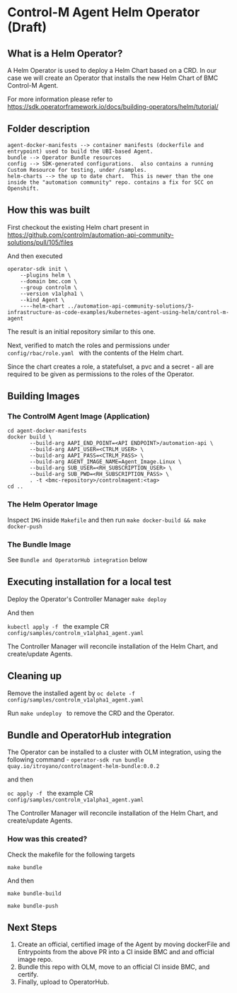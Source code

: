 # Control-M Agent Helm Operator (Draft)

## What is a Helm Operator?

A Helm Operator is used to deploy a Helm Chart based on a CRD.
In our case we will create an Operator that installs the new Helm Chart of BMC Control-M Agent.

For more information please refer to
 https://sdk.operatorframework.io/docs/building-operators/helm/tutorial/

## Folder description

```
agent-docker-manifests --> container manifests (dockerfile and entrypoint) used to build the UBI-based Agent.
bundle --> Operator Bundle resources
config --> SDK-generated configurations.  also contains a running Custom Resource for testing, under /samples.
helm-charts --> the up to date chart.  This is newer than the one inside the "automation community" repo. contains a fix for SCC on Openshift.  
```

## How this was built

First checkout the existing Helm chart present in
 https://github.com/controlm/automation-api-community-solutions/pull/105/files

And then executed

```
operator-sdk init \
    --plugins helm \
    --domain bmc.com \
    --group controlm \
    --version v1alpha1 \
    --kind Agent \
    ----helm-chart ../automation-api-community-solutions/3-infrastructure-as-code-examples/kubernetes-agent-using-helm/control-m-agent
```

The result is an initial repository similar to this one.

Next, verified to match the roles and permissions under ```config/rbac/role.yaml ``` with the contents of the Helm chart.

Since the chart creates a role, a statefulset, a pvc and a secret - all are required to be given as permissions to the roles of the Operator.

## Building Images

### The ControlM Agent Image (Application)

```
cd agent-docker-manifests
docker build \
       --build-arg AAPI_END_POINT=<API ENDPOINT>/automation-api \
       --build-arg AAPI_USER=<CTRLM_USER> \
       --build-arg AAPI_PASS=<CTRLM_PASS> \
       --build-arg AGENT_IMAGE_NAME=Agent_Image.Linux \
       --build-arg SUB_USER=<RH_SUBSCRIPTION_USER> \ 
       --build-arg SUB_PWD=<RH_SUBSCRIPTION_PASS> \
       . -t <bmc-repository>/controlmagent:<tag>
cd ..
```

### The Helm Operator Image

Inspect `IMG` inside `Makefile` and then run `make docker-build && make docker-push`

### The Bundle Image

See `Bundle and OperatorHub integration` below

## Executing installation for a local test 

Deploy the Operator's Controller Manager ```make deploy ```

And then

```kubectl apply -f ``` the example CR ```config/samples/controlm_v1alpha1_agent.yaml ```

The Controller Manager will reconcile installation of the Helm Chart, and create/update Agents.

## Cleaning up

Remove the installed agent by ```oc delete -f config/samples/controlm_v1alpha1_agent.yaml ```

Run ```make undeploy ``` to remove the CRD and the Operator.

## Bundle and OperatorHub integration

The Operator can be installed to a cluster with OLM integration,  using the following command -
```operator-sdk run bundle quay.io/itroyano/controlmagent-helm-bundle:0.0.2```

and then 

```oc apply -f ``` the example CR ```config/samples/controlm_v1alpha1_agent.yaml ```

The Controller Manager will reconcile installation of the Helm Chart, and create/update Agents.

### How was this created?
Check the makefile for the following targets

```make bundle```

And then

```make bundle-build```

```make bundle-push ```

## Next Steps

1. Create an official, certified image of the Agent by moving dockerFile and Entrypoints from the above PR into a CI inside BMC and and official image repo.
2. Bundle this repo with OLM, move to an official CI inside BMC, and certify.
3. Finally, upload to OperatorHub.
